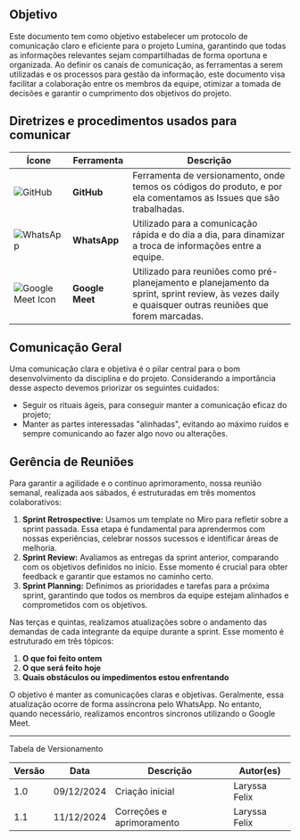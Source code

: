 ## Objetivo

Este documento tem como objetivo estabelecer um protocolo de comunicação claro e eficiente para o projeto Lumina, garantindo que todas as informações relevantes sejam compartilhadas de forma oportuna e organizada. Ao definir os canais de comunicação, as ferramentas a serem utilizadas e os processos para gestão da informação, este documento visa facilitar a colaboração entre os membros da equipe, otimizar a tomada de decisões e garantir o cumprimento dos objetivos do projeto.


## Diretrizes e procedimentos usados para comunicar

| Ícone | Ferramenta | Descrição |
|-------|------------|-----------|
| ![GitHub](https://github.githubassets.com/images/modules/logos_page/GitHub-Mark.png) | **GitHub** | Ferramenta de versionamento, onde temos os códigos do produto, e por ela comentamos as Issues que são trabalhadas. |
| ![WhatsApp](https://upload.wikimedia.org/wikipedia/commons/6/6b/WhatsApp.svg) | **WhatsApp** | Utilizado para a comunicação rápida e do dia a dia, para dinamizar a troca de informações entre a equipe. |
| ![Google Meet Icon](https://cdn4.iconfinder.com/data/icons/logos-brands-in-colors/48/google-meet-512.png) | **Google Meet** | Utilizado para reuniões como pré-planejamento e planejamento da sprint, sprint review, às vezes daily e quaisquer outras reuniões que forem marcadas. |



## Comunicação Geral
Uma comunicação clara e objetiva é o pilar central para o bom desenvolvimento da disciplina e do projeto. Considerando a importância desse aspecto devemos priorizar os seguintes cuidados:

- Seguir os rituais ágeis, para conseguir manter a comunicação eficaz do projeto;
- Manter as partes interessadas "alinhadas", evitando ao máximo ruídos e sempre comunicando ao fazer algo novo ou alterações.


## Gerência de Reuniões
Para garantir a agilidade e o contínuo aprimoramento, nossa reunião semanal, realizada aos sábados, é estruturadas em três momentos colaborativos:

1. **Sprint Retrospective:** Usamos um template no Miro para refletir sobre a sprint passada. Essa etapa é fundamental para aprendermos com nossas experiências, celebrar nossos sucessos e identificar áreas de melhoria.
2. **Sprint Review:** Avaliamos as entregas da sprint anterior, comparando com os objetivos definidos no início. Esse momento é crucial para obter feedback e garantir que estamos no caminho certo.
3. **Sprint Planning:** Definimos as prioridades e tarefas para a próxima sprint, garantindo que todos os membros da equipe estejam alinhados e comprometidos com os objetivos.

Nas terças e quintas, realizamos atualizações sobre o andamento das demandas de cada integrante da equipe durante a sprint. Esse momento é estruturado em três tópicos:

1. **O que foi feito ontem**
2. **O que será feito hoje**
3. **Quais obstáculos ou impedimentos estou enfrentando**

O objetivo é manter as comunicações claras e objetivas. Geralmente, essa atualização ocorre de forma assíncrona pelo WhatsApp. No entanto, quando necessário, realizamos encontros síncronos utilizando o Google Meet.

---

Tabela de Versionamento

| Versão | Data       | Descrição                                                     | Autor(es)        |
|--------|------------|---------------------------------------------------------------|------------------|
| 1.0    | 09/12/2024 | Criação inicial                       | Laryssa Felix |
| 1.1    | 11/12/2024 | Correções e aprimoramento             | Laryssa Felix |